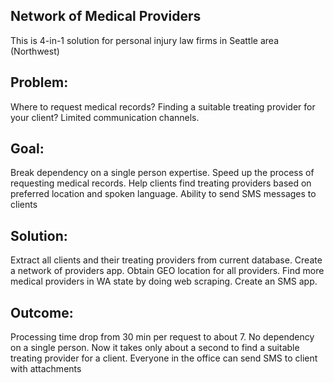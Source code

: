 ## Network of Medical Providers
This is 4-in-1 solution for personal injury law firms in Seattle area (Northwest)

## Problem:
  Where to request medical records?
  Finding a suitable treating provider for your client?
  Limited communication channels.
  
## Goal:
  Break dependency on a single person expertise.
  Speed up the process of requesting medical records.
  Help clients find treating providers based on preferred location and spoken language.
  Ability to send SMS messages to clients
  
## Solution:
  Extract all clients and their treating providers from current database.
  Create a network of providers app.
  Obtain GEO location for all providers.
  Find more medical providers in WA state by doing web scraping. 
  Create an SMS app.
  
## Outcome:
  Processing time drop from 30 min per request to about 7.
  No dependency on a single person. 
  Now it takes only about a second to find a suitable treating provider for a client.
  Everyone in the office can send SMS to client with attachments

